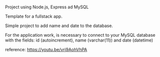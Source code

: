 Project using Node.js, Express ad MySQL

Template for a fullstack app.

Simple project to add name and date to the database.

For the application work, is necessary to connect to your MySQL database with the fields: id (autoincrement), name (varchar(11)) and date (datetime)


reference:
https://youtu.be/vrj9AohVhPA
